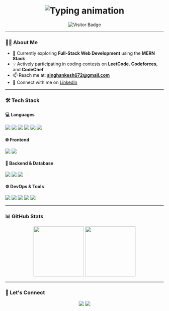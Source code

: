 <h1 align="center">
  <img src="https://readme-typing-svg.herokuapp.com?font=Fira+Code&size=28&pause=1000&center=true&vCenter=true&width=600&lines=Hi+👋,+I'm+Ankesh+Singh;Web+Developer+|+MERN+Stack;Competitive+Programmer+|+Tech+Lover" alt="Typing animation" />
</h1>

<p align="center">
  <img src="https://visitor-badge.laobi.icu/badge?page_id=ankesh15.ankesh15" alt="Visitor Badge" />
</p>

---

### 👨‍💻 About Me

- 🌱 Currently exploring **Full-Stack Web Development** using the **MERN Stack**
- 💡 Actively participating in coding contests on **LeetCode**, **Codeforces**, and **CodeChef**
- 📫 Reach me at: **singhankesh672@gmail.com**
- 🔗 Connect with me on [LinkedIn](https://www.linkedin.com/in/ankesh-singh-3b8b8728a/)

---

### 🛠️ Tech Stack

#### 💻 Languages  
<p>
  <img src="https://img.shields.io/badge/C++-00599C?logo=c%2b%2b&logoColor=white&style=flat" />
  <img src="https://img.shields.io/badge/Go-00ADD8?logo=go&logoColor=white&style=flat" />
  <img src="https://img.shields.io/badge/JavaScript-F7DF1E?logo=javascript&logoColor=black&style=flat" />
  <img src="https://img.shields.io/badge/Python-3776AB?logo=python&logoColor=white&style=flat" />
  <img src="https://img.shields.io/badge/HTML5-E34F26?logo=html5&logoColor=white&style=flat" />
  <img src="https://img.shields.io/badge/CSS3-1572B6?logo=css3&logoColor=white&style=flat" />
</p>

#### 🌐 Frontend  
<p>
  <img src="https://img.shields.io/badge/React-61DAFB?logo=react&logoColor=black&style=flat" />
  <img src="https://img.shields.io/badge/Tailwind_CSS-06B6D4?logo=tailwindcss&logoColor=white&style=flat" />
</p>

#### 🧠 Backend & Database  
<p>
  <img src="https://img.shields.io/badge/Node.js-339933?logo=nodedotjs&logoColor=white&style=flat" />
  <img src="https://img.shields.io/badge/Express.js-000000?logo=express&logoColor=white&style=flat" />
  <img src="https://img.shields.io/badge/MongoDB-47A248?logo=mongodb&logoColor=white&style=flat" />
</p>

#### ⚙️ DevOps & Tools  
<p>
  <img src="https://img.shields.io/badge/Docker-2496ED?logo=docker&logoColor=white&style=flat" />
  <img src="https://img.shields.io/badge/Kubernetes-326CE5?logo=kubernetes&logoColor=white&style=flat" />
  <img src="https://img.shields.io/badge/Git-F05032?logo=git&logoColor=white&style=flat" />
  <img src="https://img.shields.io/badge/GitHub-181717?logo=github&logoColor=white&style=flat" />
  <img src="https://img.shields.io/badge/VS_Code-007ACC?logo=visual-studio-code&logoColor=white&style=flat" />
</p>

---

### 📊 GitHub Stats

<p align="center">
  <img src="https://github-readme-stats.vercel.app/api?username=ankesh15&show_icons=true&theme=tokyonight" height="160" />
  <img src="https://github-readme-stats.vercel.app/api/top-langs/?username=ankesh15&layout=compact&theme=tokyonight" height="160" />
</p>

---

### 🚀 Let's Connect

<p align="center">
  <a href="mailto:singhankesh672@gmail.com"><img src="https://img.shields.io/badge/Email-D14836?style=for-the-badge&logo=gmail&logoColor=white" /></a>
  <a href="https://www.linkedin.com/in/ankesh-singh-3b8b8728a/"><img src="https://img.shields.io/badge/LinkedIn-0077B5?style=for-the-badge&logo=linkedin&logoColor=white" /></a>
</p>
